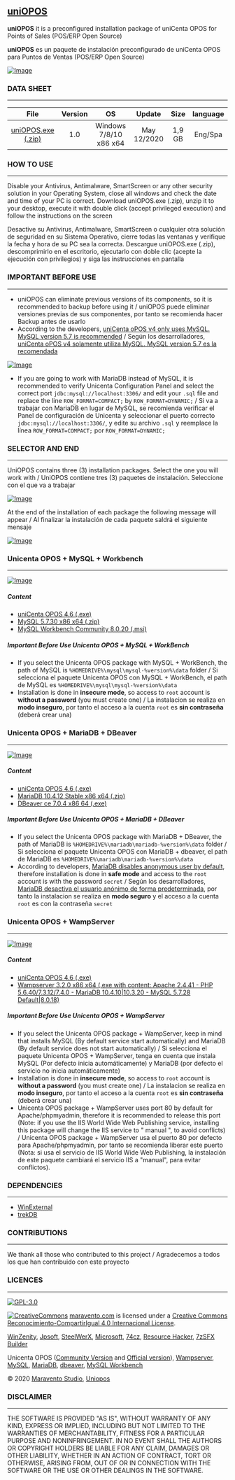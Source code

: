 ## [uniOPOS](https://uniopos.com/)

**uniOPOS** it is a preconfigured installation package of uniCenta OPOS for Points of Sales (POS/ERP Open Source)

**uniOPOS** es un paquete de instalación preconfigurado de uniCenta OPOS para Puntos de Ventas (POS/ERP Open Source)

[![Image](https://4.bp.blogspot.com/-I60lcdWHZfk/WXHzBV95bSI/AAAAAAAADVA/H4_pxdFjRBMLZtGCdYhDrqRXK4NHFOCEwCLcBGAs/s320/uniOPOS.png)](https://www.maravento.com/)

### DATA SHEET
---

|File|Version|OS|Update|Size|language|
| :---: | :---: | :---: | :---: | :---: | :---: |
|[uniOPOS.exe (.zip)](http://pc.cd/0wditalK)|1.0|Windows 7/8/10 x86 x64|May 12/2020|1,9 GB|Eng/Spa|

### HOW TO USE
---

Disable your Antivirus, Antimalware, SmartScreen or any other security solution in your Operating System, close all windows and check the date and time of your PC is correct. Download uniOPOS.exe (.zip), unzip it to your desktop, execute it with double click (accept privileged execution) and follow the instructions on the screen

Desactive su Antivirus, Antimalware, SmartScreen o cualquier otra solución de seguridad en su Sistema Operativo, cierre todas las ventanas y verifique la fecha y hora de su PC sea la correcta. Descargue uniOPOS.exe (.zip), descomprimirlo en el escritorio, ejecutarlo con doble clic (acepte la ejecución con privilegios) y siga las instrucciones en pantalla

### IMPORTANT BEFORE USE
---

- uniOPOS can eliminate previous versions of its components, so it is recommended to backup before using it / uniOPOS puede eliminar versiones previas de sus componentes, por tanto se recomienda hacer Backup antes de usarlo
- According to the developers, [uniCenta oPOS v4 only uses MySQL. MySQL version 5.7 is recommended](https://unicenta.com/pages/configure-unicenta-opos/) / Según los desarrolladores, [uniCenta oPOS v4 solamente utiliza MySQL. MySQL version 5.7 es la recomendada](https://unicenta.com/pages/configure-unicenta-opos/)

[![Image](https://1.bp.blogspot.com/-DpcvfI_5Eic/XmbIW9mnBBI/AAAAAAAALPo/jDlqzjbLqJodaECoIiHgx5P6n1V1Q7PsgCLcBGAsYHQ/s1600/unicenta.png)](https://www.maravento.com/)

- If you are going to work with MariaDB instead of MySQL, it is recommended to verify Unicenta Configuration Panel and select the correct port `jdbc:mysql://localhost:3306/` and edit your `.sql` file and replace the line `ROW_FORMAT=COMPACT;` by `ROW_FORMAT=DYNAMIC;` / Si va a trabajar con MariaDB en lugar de MySQL, se recomienda verificar el Panel de configuración de Unicenta y seleccionar el puerto correcto `jdbc:mysql://localhost:3306/`, y edite su archivo `.sql` y reemplace la línea `ROW_FORMAT=COMPACT;` por `ROW_FORMAT=DYNAMIC;`

### SELECTOR AND END
---

UniOPOS contains three (3) installation packages. Select the one you will work with / UniOPOS contiene tres (3) paquetes de instalación. Seleccione con el que va a trabajar

[![Image](https://1.bp.blogspot.com/-xWfn0ZWgdBw/XmFlZVuX0CI/AAAAAAAALJo/BiqUBs7Sw9ID8phaMk0wkKHkcNRonaA-QCLcBGAsYHQ/s1600/uniopos-selector.png)](https://www.maravento.com)

At the end of the installation of each package the following message will appear / Al finalizar la instalación de cada paquete saldrá el siguiente mensaje

[![Image](https://1.bp.blogspot.com/-zXgEY8YK9NY/XmFlYI6dziI/AAAAAAAALJY/NEogpYmRevMSc8tfb6SJyyyiPW71zmo4gCLcBGAsYHQ/s1600/uniopos-end.png)](https://www.maravento.com)

### Unicenta OPOS + MySQL + Workbench
---

[![Image](https://1.bp.blogspot.com/-oQwYjqnGuTg/XmFlZEokWwI/AAAAAAAALJk/324KSU9_03YfFBMijOQbZC1o3IZjbaxxACLcBGAsYHQ/s1600/uniopos-mysql.png)](https://www.maravento.com)

##### Content

- [uniCenta OPOS 4.6 (.exe)](https://unicenta.com/download-files/installers/)
- [MySQL 5.7.30 x86 x64 (.zip)](https://dev.mysql.com/downloads/mysql/5.7.html#downloads/)
- [MySQL Workbench Community 8.0.20 (.msi)](https://dev.mysql.com/downloads/workbench/)

##### Important Before Use Unicenta OPOS + MySQL + WorkBench

- If you select the Unicenta OPOS package with MySQL + WorkBench, the path of MySQL is `%HOMEDRIVE%\mysql\mysql-%version%\data` folder / Si selecciona el paquete Unicenta OPOS con MySQL + WorkBench, el path de MySQL es `%HOMEDRIVE%\mysql\mysql-%version%\data`
- Installation is done in **insecure mode**, so access to `root` account is **without a password** (you must create one) / La instalacion se realiza en **modo inseguro**, por tanto el acceso a la cuenta `root` es **sin contraseña** (deberá crear una)

### Unicenta OPOS + MariaDB + DBeaver
---

[![Image](https://1.bp.blogspot.com/-hH1e_SqkB3M/XmFlYMz_wWI/AAAAAAAALJU/4QKwbj6NgNkFULi5GyduJxjoYWs13KrDACLcBGAsYHQ/s1600/uniopos-mariadb.png)](https://www.maravento.com)

##### Content

- [uniCenta OPOS 4.6 (.exe)](https://unicenta.com/download-files/installers/)
- [MariaDB 10.4.12 Stable x86 x64 (.zip)](https://downloads.mariadb.org/mariadb/10.4.12/)
- [DBeaver ce 7.0.4 x86 64 (.exe)](https://github.com/dbeaver/dbeaver/releases)

##### Important Before Use Unicenta OPOS + MariaDB + DBeaver

- If you select the Unicenta OPOS package with MariaDB + DBeaver, the path of MariaDB is `%HOMEDRIVE%\mariadb\mariadb-%version%\data` folder / Si selecciona el paquete Unicenta OPOS con MariaDB + dbeaver, el path de MariaDB es `%HOMEDRIVE%\mariadb\mariadb-%version%\data`
- According to developers, [MariaDB disables anonymous user by default](https://mariadb.com/kb/en/installing-mariadb-windows-zip-packages/), therefore installation is done in **safe mode** and access to the `root` account is with the password `secret` / Según los desarrolladores, [MariaDB desactiva el usuario anónimo de forma predeterminada](https://mariadb.com/kb/en/installing-mariadb-windows-zip-packages/), por tanto la instalacion se realiza en **modo seguro** y el acceso a la cuenta `root` es con la contraseña `secret`

### Unicenta OPOS + WampServer
---

[![Image](https://1.bp.blogspot.com/-flUtEE_bBVQ/XmFlZ66vFkI/AAAAAAAALJw/9F_WmXE0llc8lnb4alq69NJ-HkrAb1HoACLcBGAsYHQ/s1600/uniopos-wamp.png)](https://www.maravento.com)

##### Content

- [uniCenta OPOS 4.6 (.exe)](https://unicenta.com/download-files/installers/)
- [Wampserver 3.2.0 x86 x64 (.exe with content: Apache 2.4.41 - PHP 5.6.40/7.3.12/7.4.0 - MariaDB 10.4.10|10.3.20 - MySQL 5.7.28 Default|8.0.18)](http://wampserver.aviatechno.net/?lang=en)

##### Important Before Use Unicenta OPOS + WampServer

- If you select the Unicenta OPOS package + WampServer, keep in mind that installs MySQL (By default service start automatically) and MariaDB (By default service does not start automatically) / Si selecciona el paquete Unicenta OPOS + WampServer, tenga en cuenta que instala MySQL (Por defecto inicia automáticamente) y MariaDB (por defecto el servicio no inicia automáticamente)
- Installation is done in **insecure mode**, so access to `root` account is **without a password** (you must create one) / La instalacion se realiza en **modo inseguro**, por tanto el acceso a la cuenta `root` es **sin contraseña** (deberá crear una)
- Unicenta OPOS package + WampServer uses port 80 by default for Apache/phpmyadmin, therefore it is recommended to release this port (Note: if you use the IIS World Wide Web Publishing service, installing this package will change the IIS service to " manual ", to avoid conflicts) / Unicenta OPOS package + WampServer usa el puerto 80 por defecto para Apache/phpmyadmin, por tanto se recomienda liberar este puerto (Nota: si usa el servicio de IIS World Wide Web Publishing, la instalación de este paquete cambiará el servicio IIS a "manual", para evitar conflictos).

### DEPENDENCIES
---

- [WinExternal](https://github.com/maravento/winexternal)
- [trekDB](https://github.com/maravento/trekdb)

### CONTRIBUTIONS
---

We thank all those who contributed to this project / Agradecemos a todos los que han contribuido con este proyecto

### LICENCES
---

[![GPL-3.0](https://img.shields.io/badge/License-GPLv3-blue.svg)](https://www.gnu.org/licenses/gpl.txt)

[![CreativeCommons](https://licensebuttons.net/l/by-sa/4.0/88x31.png)](http://creativecommons.org/licenses/by-sa/4.0/)
[maravento.com](https://www.maravento.com) is licensed under a [Creative Commons Reconocimiento-CompartirIgual 4.0 Internacional License](http://creativecommons.org/licenses/by-sa/4.0/).

[WinZenity](https://github.com/maravento/winzenity), [Jpsoft](https://jpsoft.com/), [SteelWerX](https://fstaal01.home.xs4all.nl/swreg-us.html), [Microsoft](https://www.microsoft.com/), [74cz](http://74.cz/es/make-sfx/index.php), [Resource Hacker](http://www.angusj.com/resourcehacker/), [7zSFX Builder](https://sourceforge.net/projects/s-zipsfxbuilder/)

Unicenta OPOS ([Community Version](https://ftp://197.155.77.8/sourceforge/u/un/unicentaopos/releases/windows/) and [Official version](https://unicenta.com/download-files/installers/)), [Wampserver](http://wampserver.aviatechno.net/?lang=en), [MySQL](https://dev.mysql.com/downloads/mysql/5.7.html#downloads/), [MariaDB](https://downloads.mariadb.org/mariadb/10.4.12/), [dbeaver](https://github.com/dbeaver/dbeaver/releases), [MySQL Workbench](https://dev.mysql.com/downloads/workbench/)

© 2020 [Maravento Studio](https://www.maravento.com), [Uniopos](https://uniopos.com/)

### DISCLAIMER
---

THE SOFTWARE IS PROVIDED "AS IS", WITHOUT WARRANTY OF ANY KIND, EXPRESS OR IMPLIED, INCLUDING BUT NOT LIMITED TO THE WARRANTIES OF MERCHANTABILITY, FITNESS FOR A PARTICULAR PURPOSE AND NONINFRINGEMENT. IN NO EVENT SHALL THE AUTHORS OR COPYRIGHT HOLDERS BE LIABLE FOR ANY CLAIM, DAMAGES OR OTHER LIABILITY, WHETHER IN AN ACTION OF CONTRACT, TORT OR OTHERWISE, ARISING FROM, OUT OF OR IN CONNECTION WITH THE SOFTWARE OR THE USE OR OTHER DEALINGS IN THE SOFTWARE.
